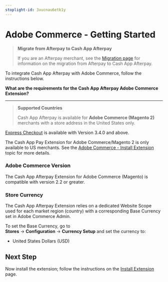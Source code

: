```yaml
---
stoplight-id: 3xucnau6etk1y
---
```


# Adobe Commerce - Getting Started

<!-- theme: info -->
>**Migrate from Afterpay to Cash App Afterpay**
> 
> If you are an Afterpay merchant, see the [Migration page](../../MIGRATION/adobe-commerce-migration.md) for information on the migration from Afterpay to Cash App Afterpay.

To integrate Cash App Afterpay with Adobe Commerce, follow the instructions below.

**What are the requirements for the Cash App Afterpay Adobe Commerce Extension?**

----

>  **Supported Countries**
> 
> Cash App Afterpay is available for **Adobe Commerce (Magento 2)** merchants with a store address in the United States only.

[Express Checkout](../../../docs/EXPRESS-CHECKOUT/What-is-Express-Checkout.md) is available with Version 3.4.0 and above.

The Cash App Pay Extension for Adobe Commerce/Magento 2 is only available to US merchants. See the [Adobe Commerce - Install Extension](AC-Install-Extension.md) topic for more details. 

### Adobe Commerce Version

The Cash App Afterpay Extension for Adobe Commerce (Magento) is compatible with version 2.2 or greater.

### Store Currency

The Cash App Afterpay Extension relies on a dedicated Website Scope used for each market region (country) with a corresponding Base Currency set in Adobe Commerce Admin. 

To set the Base Currency, go to  
**Stores** → **Configuration** → **Currency Setup** and set the currency to:

- United States Dollars (USD)

## Next Step

Now install the extension; follow the instructions on the [Install Extension](AC-Install-Extension.md) page.